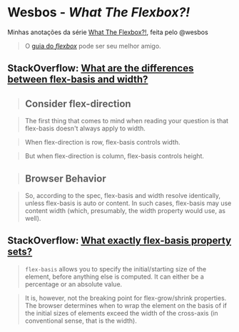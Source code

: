 # Wesbos - *What The Flexbox?!*

Minhas anotações da série [What The Flexbox?!](https://www.youtube.com/playlist?list=PLu8EoSxDXHP7xj_y6NIAhy0wuCd4uVdid), feita pelo @wesbos

> O [guia do *flexbox*](https://css-tricks.com/snippets/css/a-guide-to-flexbox/) pode ser seu melhor amigo.

## **StackOverflow**: [What are the differences between flex-basis and width?](http://stackoverflow.com/questions/34352140/what-are-the-differences-between-flex-basis-and-width)
> ## Consider flex-direction

> The first thing that comes to mind when reading your question is that flex-basis doesn't always apply to width.

> When flex-direction is row, flex-basis controls width.

> But when flex-direction is column, flex-basis controls height.

> ## Browser Behavior

> So, according to the spec, flex-basis and width resolve identically, unless flex-basis is auto or content. In such cases, flex-basis may use content width (which, presumably, the width property would use, as well).

## **StackOverflow**: [What exactly flex-basis property sets?](http://stackoverflow.com/questions/23569229/what-exactly-flex-basis-property-sets)
> `flex-basis` allows you to specify the initial/starting size of the element, before anything else is computed. It can either be a percentage or an absolute value.

> It is, however, not the breaking point for flex-grow/shrink properties. The browser determines when to wrap the element on the basis of if the initial sizes of elements exceed the width of the cross-axis (in conventional sense, that is the width).
